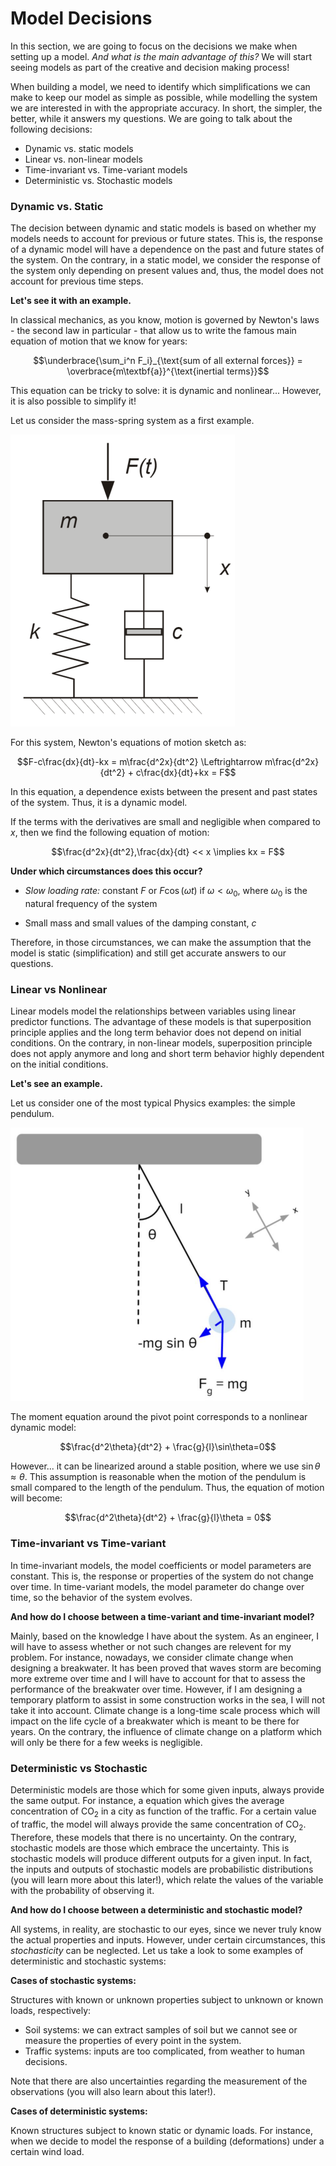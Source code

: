 # Model Decisions

In this section, we are going to focus on the decisions we make when setting up a model. *And what is the main advantage of this?*  We will start seeing models as part of the creative and decision making process!

When building a model, we need to identify which simplifications we can make to keep our model as simple as possible, while modelling the system we are interested in with the appropriate accuracy. In short, the simpler, the better, while it answers my questions. We are going to talk about the following decisions:
- Dynamic vs. static models
- Linear vs. non-linear models
- Time-invariant vs. Time-variant models
- Deterministic vs. Stochastic models

### Dynamic vs. Static

The decision between dynamic and static models is based on whether my models needs to account for previous or future states. This is, the response of a dynamic model will have a dependence on the past and future states of the system. On the contrary, in a static model, we consider the response of the system only depending on present values and, thus, the model does not account for previous time steps.

**Let's see it with an example.**

 In classical mechanics, as you know, motion is governed by Newton's laws - the second law in particular - that allow us to write the famous main equation of motion that we know for years:

$$\underbrace{\sum_i^n F_i}_{\text{sum of all external forces}} = \overbrace{m\textbf{a}}^{\text{inertial terms}}$$

This equation can be tricky to solve: it is dynamic and nonlinear... However, it is also possible to simplify it!

Let us consider the mass-spring system as a first example.

![mass-spring](../modeling/figs/modelling/mass-spring-system.png "mass-spring")


For this system, Newton's equations of motion sketch as:

$$F-c\frac{dx}{dt}-kx = m\frac{d^2x}{dt^2} \Leftrightarrow m\frac{d^2x}{dt^2} + c\frac{dx}{dt}+kx = F$$ 

In this equation, a dependence exists between the present and past states of the system. Thus, it is a dynamic model.

If the terms with the derivatives are small and negligible when compared to $x$, then we find the following equation of motion:

$$\frac{d^2x}{dt^2},\frac{dx}{dt} << x \implies kx = F$$

**Under which circumstances does this occur?**

* *Slow loading rate:* constant $F$ or $F\cos(\omega t)$ if $\omega<\omega_0$, where $\omega_0$ is the natural frequency of the system

* Small mass and small values of the damping constant, $c$

Therefore, in those circumstances, we can make the assumption that the model is static (simplification) and still get accurate answers to our questions.

### Linear vs Nonlinear

Linear models model the relationships between variables using linear predictor functions. The advantage of these models is that superposition principle applies and the long term behavior does not depend on initial conditions. On the contrary, in non-linear models, superposition principle does not apply anymore and long and short term behavior highly dependent on the initial conditions.

**Let's see an example.**

Let us consider one of the most typical Physics examples: the simple pendulum. 

![pendulum](../modeling/figs/modelling/pendulum.png "pendulum")

The moment equation around the pivot point corresponds to a nonlinear dynamic model:

$$\frac{d^2\theta}{dt^2} + \frac{g}{l}\sin\theta=0$$

However... it can be linearized around a stable position, where we use $\sin\theta \approx \theta$. This assumption is reasonable when the motion of the pendulum is small compared to the length of the pendulum. Thus, the equation of motion will become:

$$\frac{d^2\theta}{dt^2} + \frac{g}{l}\theta = 0$$

### Time-invariant vs Time-variant

In time-invariant models, the model coefficients or model parameters are constant. This is, the response or properties of the system do not change over time. In time-variant models, the model parameter do change over time, so the behavior of the system evolves. 

**And how do I choose between a time-variant and time-invariant model?** 

Mainly, based on the knowledge I have about the system. As an engineer, I will have to assess whether or not such changes are relevent for my problem. For instance, nowadays, we consider climate change when designing a breakwater. It has been proved that waves storm are becoming more extreme over time and I will have to account for that to assess the performance of the breakwater over time. However, if I am designing a temporary platform to assist in some construction works in the sea, I will not take it into account. Climate change is a long-time scale process which will impact on the life cycle of a breakwater which is meant to be there for years. On the contrary, the influence of climate change on a platform which will only be there for a few weeks is negligible.

### Deterministic vs Stochastic

Deterministic models are those which for some given inputs, always provide the same output. For instance, a equation which gives the average concentration of $\text{CO}_2$ in a city as function of the traffic. For a certain value of traffic, the model will always provide the same concentration of $\text{CO}_2$. Therefore, these models that there is no uncertainty. On the contrary, stochastic models are those which embrace the uncertainty. This is stochastic models will produce different outputs for a given input. In fact, the inputs and outputs of stochastic models are probabilistic distributions (you will learn more about this later!), which relate the values of the variable with the probability of observing it.

**And how do I choose between a deterministic and stochastic model?** 

All systems, in reality, are stochastic to our eyes, since we never truly know the actual properties and inputs. However, under certain circumstances, this *stochasticity* can be neglected. Let us take a look to some examples of deterministic and stochastic systems:

**Cases of stochastic systems:**

Structures with known or unknown properties subject to unknown or known loads, respectively:

* Soil systems: we can extract samples of soil but we cannot see or measure the properties of every point in the system.
* Traffic systems: inputs are too complicated, from weather to human decisions.

Note that there are also uncertainties regarding the measurement of the observations (you will also learn about this later!).

**Cases of deterministic systems:**

Known structures subject to known static or dynamic loads. For instance, when we decide to model the response of a building (deformations) under a certain wind load.


